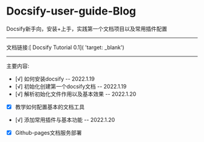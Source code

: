 # Docsify-user-guide-Blog
Docsify新手向，安装+上手，实践第一个文档项目以及常用插件配置

-----

文档链接:[ Docsify Tutorial 0.1]( 'target: _blank')

-----

主要内容:
- [√] 如何安装docsify -- 2022.1.19
- [√] 初始化创建第一个docsify文档 -- 2022.1.19
- [√] 解析初始化文件作用以及基本效果 -- 2022.1.20
- [x] 教学如何配置基本的文档工具
- [√] 添加常用插件与基本功能 -- 2022.1.20
- [x] Github-pages文档服务部署
